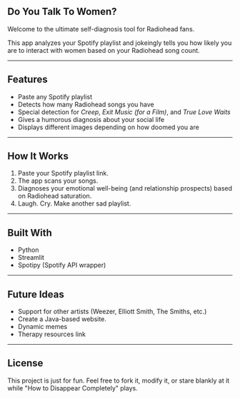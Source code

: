## Do You Talk To Women? 

Welcome to the ultimate self-diagnosis tool for Radiohead fans.

This app analyzes your Spotify playlist and jokeingly tells you  how likely you are to interact with women based on your Radiohead song count.


---

## Features

- Paste any Spotify playlist
- Detects how many Radiohead songs you have
- Special detection for *Creep*, *Exit Music (for a Film)*, and *True Love Waits*
- Gives a humorous diagnosis about your social life
- Displays different images depending on how doomed you are

---

## How It Works

1. Paste your Spotify playlist link.
2. The app scans your songs.
3. Diagnoses your emotional well-being (and relationship prospects) based on Radiohead saturation.
4. Laugh. Cry. Make another sad playlist.

---

## Built With

- Python
- Streamlit
- Spotipy (Spotify API wrapper)

---

## Future Ideas

- Support for other artists (Weezer, Elliott Smith, The Smiths, etc.)
- Create a Java-based website.
- Dynamic memes
- Therapy resources link 

---

## License

This project is just for fun. Feel free to fork it, modify it, or stare blankly at it while "How to Disappear Completely" plays.
